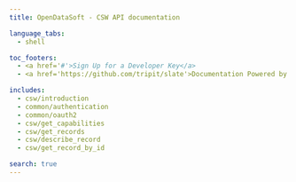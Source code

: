 ```yaml
---
title: OpenDataSoft - CSW API documentation

language_tabs:
  - shell

toc_footers:
  - <a href='#'>Sign Up for a Developer Key</a>
  - <a href='https://github.com/tripit/slate'>Documentation Powered by Slate</a>

includes:
  - csw/introduction
  - common/authentication
  - common/oauth2
  - csw/get_capabilities
  - csw/get_records
  - csw/describe_record
  - csw/get_record_by_id

search: true
---
```

